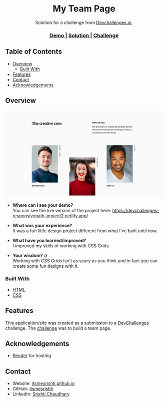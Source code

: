 <!-- Please update value in the {}  -->

<h1 align="center">My Team Page</h1>

<div align="center">
   Solution for a challenge from  <a href="http://devchallenges.io" target="_blank">Devchallenges.io</a>.
</div>

<div align="center">
  <h3>
    <a href="https://devchallenges-responsivepath-project2.onrender.com/">
      Demo
    </a>
    <span> | </span>
    <a href="https://github.com/itsmesrishti/devchallenges-responsivepath/tree/main/my-team-page-master">
      Solution
    </a>
    <span> | </span>
    <a href="https://devchallenges.io/challenges/hhmesazsqgKXrTkYkt0U">
      Challenge
    </a>
  </h3>
</div>

<!-- TABLE OF CONTENTS -->

## Table of Contents

- [Overview](#overview)
  - [Built With](#built-with)
- [Features](#features)
- [Contact](#contact)
- [Acknowledgements](#acknowledgements)

<!-- OVERVIEW -->

## Overview

![screenshot](my-team-page.png)

- **Where can I see your demo?**<br>
  You can see the live version of the project here: https://devchallenges-responsivepath-project2.netlify.app/
  
- **What was your experience?**<br>
  It was a fun little design project different from what I've built until now.
  
- **What have you learned/improved?**<br>
  I improved my skills of working with CSS Grids.
  
- **Your wisdom? :)**<br>
  Working with CSS Grids isn't as scary as you think and in fact you can create some fun designs with it.

### Built With

<!-- This section should list any major frameworks that you built your project using. Here are a few examples.-->

- [HTML](https://developer.mozilla.org/en-US/docs/Web/HTML)
- [CSS](https://developer.mozilla.org/en-US/docs/Web/CSS)

## Features

<!-- List the features of your application or follow the template. Don't share the figma file here :) -->

This application/site was created as a submission to a [DevChallenges](https://devchallenges.io/challenges) challenge. The [challenge](https://devchallenges.io/challenges/hhmesazsqgKXrTkYkt0U) was to build a team page.


## Acknowledgements

<!-- This section should list any articles or add-ons/plugins that helps you to complete the project. This is optional but it will help you in the future. For exmpale -->

- [Render](https://render.com/) for hosting

## Contact

- Website: [itsmesrishti.github.io](https://itsmesrishti.github.io/)
- GitHub: [itsmesrishti](https://github.com/itsmesrishti)
- LinkedIn: [Srishti Chaudhary](https://www.linkedin.com/in/srishtichaudhary/)
